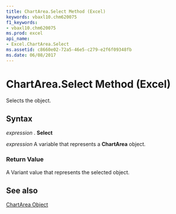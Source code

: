 ```yaml
---
title: ChartArea.Select Method (Excel)
keywords: vbaxl10.chm620075
f1_keywords:
- vbaxl10.chm620075
ms.prod: excel
api_name:
- Excel.ChartArea.Select
ms.assetid: c8660e02-72a5-46e5-c279-e2f6f09348fb
ms.date: 06/08/2017
---
```



# ChartArea.Select Method (Excel)

Selects the object.


## Syntax

 _expression_ . **Select**

 _expression_ A variable that represents a **ChartArea** object.


### Return Value

A Variant value that represents the selected object.


## See also


[ChartArea Object](Excel.ChartArea(objec).md)

